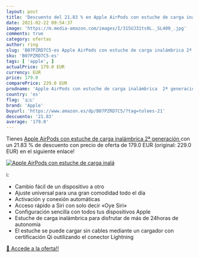 ```yaml
---
layout: post
title: 'Descuento del 21.83 % en Apple AirPods con estuche de carga inalá'
date: 2021-02-22 09:54:37
image: 'https://m.media-amazon.com/images/I/315UJ31ts0L._SL400_.jpg'
comments: true
category: ofertas
author: ring
slug: 'B07PZRD7C5-es Apple AirPods con estuche de carga inalámbrica 2ª generación'
sku: 'B07PZRD7C5-es'
tags: [ 'apple', ]
actualPrice: 179.0 EUR
currency: EUR
price: 179.0
comparePrice: 229.0 EUR
prodname: 'Apple AirPods con estuche de carga inalámbrica  2ª generación '
country: 'es'
flag: '🇪🇸'
brand: 'Apple'
buyurl: 'https://www.amazon.es/dp/B07PZRD7C5/?tag=tolees-21'
descuento: '21.83'
average: '179.0'
---
```


Tienes [Apple AirPods con estuche de carga inalámbrica  2ª generación ](https://www.amazon.es/dp/B07PZRD7C5/?tag=tolees-21) con un 21.83 % de descuento con precio de oferta de 179.0 EUR (original: 229.0 EUR) en el siguiente enlace!

[![Apple AirPods con estuche de carga inalá](https://m.media-amazon.com/images/I/315UJ31ts0L._SL400_.jpg)](https://www.amazon.es/dp/B07PZRD7C5/?tag=tolees-21)

ℹ️:

- Cambio fácil de un dispositivo a otro
- Ajuste universal para una gran comodidad todo el día
- Activación y conexión automáticas
- Acceso rápido a Siri con solo decir «Oye Siri»
- Configuración sencilla con todos tus dispositivos Apple
- Estuche de carga inalámbrica para disfrutar de más de 24horas de autonomía
- El estuche se puede cargar sin cables mediante un cargador con certificación Qi outilizando el conector Lightning

[🛒 Accede a la oferta!!](https://www.amazon.es/dp/B07PZRD7C5/?tag=tolees-21)
